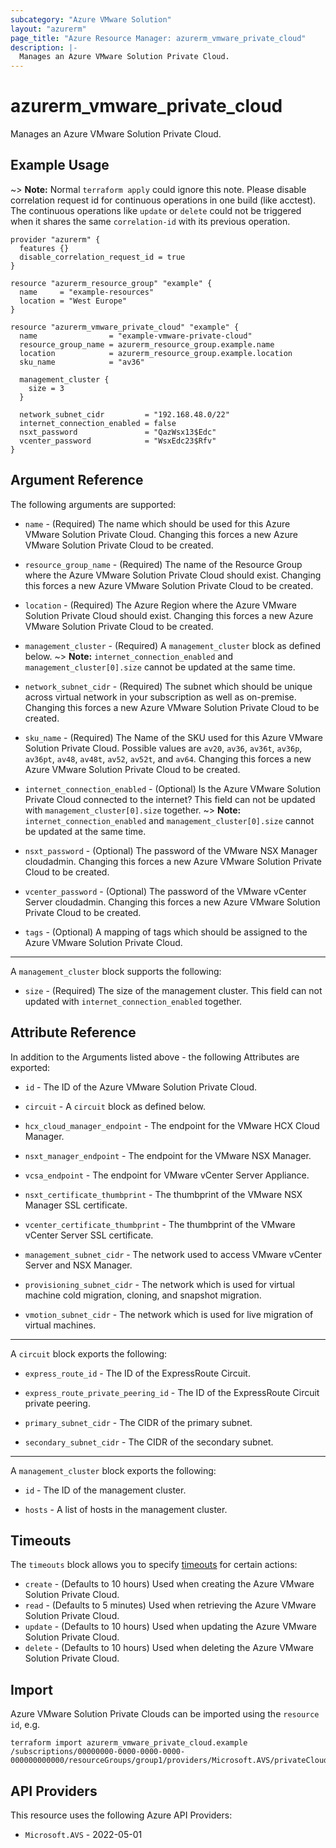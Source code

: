 ```yaml
---
subcategory: "Azure VMware Solution"
layout: "azurerm"
page_title: "Azure Resource Manager: azurerm_vmware_private_cloud"
description: |-
  Manages an Azure VMware Solution Private Cloud.
---
```


# azurerm_vmware_private_cloud

Manages an Azure VMware Solution Private Cloud.

## Example Usage

~> **Note:** Normal `terraform apply` could ignore this note. Please disable correlation request id for continuous operations in one build (like acctest). The continuous operations like `update` or `delete` could not be triggered when it shares the same `correlation-id` with its previous operation.

```hcl
provider "azurerm" {
  features {}
  disable_correlation_request_id = true
}

resource "azurerm_resource_group" "example" {
  name     = "example-resources"
  location = "West Europe"
}

resource "azurerm_vmware_private_cloud" "example" {
  name                = "example-vmware-private-cloud"
  resource_group_name = azurerm_resource_group.example.name
  location            = azurerm_resource_group.example.location
  sku_name            = "av36"

  management_cluster {
    size = 3
  }

  network_subnet_cidr         = "192.168.48.0/22"
  internet_connection_enabled = false
  nsxt_password               = "QazWsx13$Edc"
  vcenter_password            = "WsxEdc23$Rfv"
}
```

## Argument Reference

The following arguments are supported:

* `name` - (Required) The name which should be used for this Azure VMware Solution Private Cloud. Changing this forces a new Azure VMware Solution Private Cloud to be created.

* `resource_group_name` - (Required) The name of the Resource Group where the Azure VMware Solution Private Cloud should exist. Changing this forces a new Azure VMware Solution Private Cloud to be created.

* `location` - (Required) The Azure Region where the Azure VMware Solution Private Cloud should exist. Changing this forces a new Azure VMware Solution Private Cloud to be created.

* `management_cluster` - (Required) A `management_cluster` block as defined below.
~> **Note:** `internet_connection_enabled` and `management_cluster[0].size` cannot be updated at the same time.

* `network_subnet_cidr` - (Required) The subnet which should be unique across virtual network in your subscription as well as on-premise. Changing this forces a new Azure VMware Solution Private Cloud to be created.

* `sku_name` - (Required) The Name of the SKU used for this Azure VMware Solution Private Cloud. Possible values are `av20`, `av36`, `av36t`, `av36p`, `av36pt`, `av48`, `av48t`, `av52`, `av52t`, and `av64`. Changing this forces a new Azure VMware Solution Private Cloud to be created.

* `internet_connection_enabled` - (Optional) Is the Azure VMware Solution Private Cloud connected to the internet? This field can not be updated with `management_cluster[0].size` together.
~> **Note:** `internet_connection_enabled` and `management_cluster[0].size` cannot be updated at the same time.

* `nsxt_password` - (Optional) The password of the VMware NSX Manager cloudadmin. Changing this forces a new Azure VMware Solution Private Cloud to be created.

* `vcenter_password` - (Optional) The password of the VMware vCenter Server cloudadmin. Changing this forces a new Azure VMware Solution Private Cloud to be created.

* `tags` - (Optional) A mapping of tags which should be assigned to the Azure VMware Solution Private Cloud.

---

A `management_cluster` block supports the following:

* `size` - (Required) The size of the management cluster. This field can not updated with `internet_connection_enabled` together.

## Attribute Reference

In addition to the Arguments listed above - the following Attributes are exported:

* `id` - The ID of the Azure VMware Solution Private Cloud.

* `circuit` - A `circuit` block as defined below.

* `hcx_cloud_manager_endpoint` - The endpoint for the VMware HCX Cloud Manager.

* `nsxt_manager_endpoint` - The endpoint for the VMware NSX Manager.

* `vcsa_endpoint` - The endpoint for VMware vCenter Server Appliance.

* `nsxt_certificate_thumbprint` - The thumbprint of the VMware NSX Manager SSL certificate.

* `vcenter_certificate_thumbprint` - The thumbprint of the VMware vCenter Server SSL certificate.

* `management_subnet_cidr` - The network used to access VMware vCenter Server and NSX Manager.

* `provisioning_subnet_cidr` - The network which is used for virtual machine cold migration, cloning, and snapshot migration.

* `vmotion_subnet_cidr` - The network which is used for live migration of virtual machines.

---

A `circuit` block exports the following:

* `express_route_id` - The ID of the ExpressRoute Circuit.

* `express_route_private_peering_id` - The ID of the ExpressRoute Circuit private peering.

* `primary_subnet_cidr` - The CIDR of the primary subnet.

* `secondary_subnet_cidr` - The CIDR of the secondary subnet.

---

A `management_cluster` block exports the following:

* `id` - The ID of the management cluster.

* `hosts` - A list of hosts in the management cluster.

## Timeouts

The `timeouts` block allows you to specify [timeouts](https://developer.hashicorp.com/terraform/language/resources/configure#define-operation-timeouts) for certain actions:

* `create` - (Defaults to 10 hours) Used when creating the Azure VMware Solution Private Cloud.
* `read` - (Defaults to 5 minutes) Used when retrieving the Azure VMware Solution Private Cloud.
* `update` - (Defaults to 10 hours) Used when updating the Azure VMware Solution Private Cloud.
* `delete` - (Defaults to 10 hours) Used when deleting the Azure VMware Solution Private Cloud.

## Import

Azure VMware Solution Private Clouds can be imported using the `resource id`, e.g.

```shell
terraform import azurerm_vmware_private_cloud.example /subscriptions/00000000-0000-0000-0000-000000000000/resourceGroups/group1/providers/Microsoft.AVS/privateClouds/privateCloud1
```

## API Providers
<!-- This section is generated, changes will be overwritten -->
This resource uses the following Azure API Providers:

* `Microsoft.AVS` - 2022-05-01

